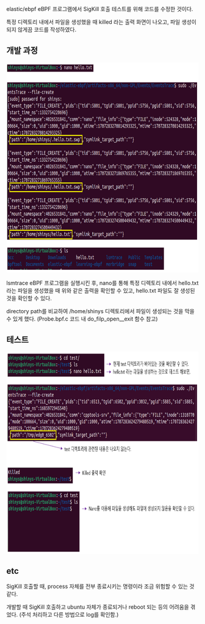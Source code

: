 elastic/ebpf eBPF 프로그램에서 SigKill 호출 테스트를 위해 코드를 수정한 것이다.

특정 디렉토리 내에서 파일을 생성했을 때 killed 라는 출력 화면이 나오고, 파일 생성이 되지 않게끔 코드를 작성하였다.



## 개발 과정

<img src="../../../.picture/elastic-sigkill-개발과정.png" height=550 />

lsmtrace eBPF 프로그램을 실행시킨 후, 
nano를 통해 특정 디렉토리 내에서 hello.txt 라는 파일을 생성했을 때 위와 같은 출력을 확인할 수 있고, hello.txt 파일도 잘 생성된 것을 확인할 수 있다.

directory path를 비교하여 /home/shinys 디렉토리에서 파일이 생성되는 것을 막을 수 있게 했다.
(Probe.bpf.c 코드 내 do_filp_open__exit 함수 참고)

## 테스트

<img src="../../../.picture/elastic-sigkill-출력화면.png" height=530/>



## etc

SigKill 호출할 때, process 자체를 전부 종료시키는 명령이라 조금 위험할 수 있는 것 같다.

개발할 때 SigKill 호출하고 ubuntu 자체가 종료되거나 reboot 되는 등의 어려움을 겪었다. (주석 처리하고 다른 방법으로 log를 확인함.)
